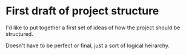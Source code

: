 First draft of project structure
================================

I'd like to put together a first set of ideas of how the project should be structured.

Doesn't have to be perfect or final, just a sort of logical heirarchy.
